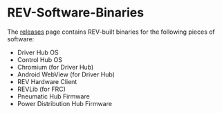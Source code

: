 # REV-Software-Binaries
The [releases](https://github.com/REVrobotics/REV-Software-Binaries/releases) page contains REV-built binaries for the following pieces of software:
* Driver Hub OS
* Control Hub OS
* Chromium (for Driver Hub)
* Android WebView (for Driver Hub)
* REV Hardware Client
* REVLib (for FRC)
* Pneumatic Hub Firmware
* Power Distribution Hub Firmware
